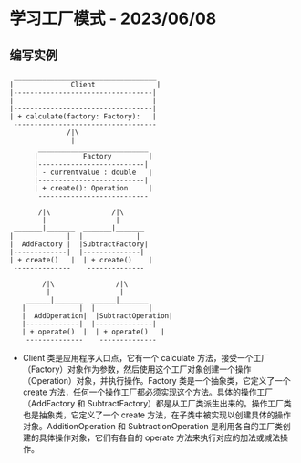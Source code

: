 # 学习工厂模式 - 2023/06/08
## 编写实例
```
 ___________________________________
|              Client               |
|----------------------------------|
|                                  |
|----------------------------------|
| + calculate(factory: Factory):   |
 -----------------------------------
              /|\
               |
       ___________________________
      |           Factory         |
      |--------------------------|
      | - currentValue : double   |
      |--------------------------|
      | + create(): Operation     |
       ---------------------------

       /|\               /|\  
        |                 |             
 _______|_______  _______|_______  
|             |  |             |  
|  AddFactory |  |SubtractFactory|  
|-------------|  |--------------|  
| + create()   |  | + create()    |  
 --------------    --------------

        /|\               /|\  
         |                 |             
    ______|_______  ______|_______     
   |             |  |             |  
   |  AddOperation|  |SubtractOperation|  
   |-------------|  |--------------|  
   | + operate()  |  | + operate()   |
    --------------    --------------
```
+ Client 类是应用程序入口点，它有一个 calculate 方法，接受一个工厂（Factory）对象作为参数，然后使用这个工厂对象创建一个操作（Operation）对象，并执行操作。Factory 类是一个抽象类，它定义了一个 create 方法，任何一个操作工厂都必须实现这个方法。具体的操作工厂（AddFactory 和 SubtractFactory）都是从工厂类派生出来的。操作工厂类也是抽象类，它定义了一个 create 方法，在子类中被实现以创建具体的操作对象。AdditionOperation 和 SubtractionOperation 是利用各自的工厂类创建的具体操作对象，它们有各自的 operate 方法来执行对应的加法或减法操作。